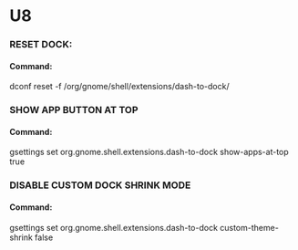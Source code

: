 # U8


### RESET DOCK:

#### Command:
dconf reset -f /org/gnome/shell/extensions/dash-to-dock/

### SHOW APP BUTTON AT TOP

#### Command:
gsettings set org.gnome.shell.extensions.dash-to-dock show-apps-at-top true

### DISABLE CUSTOM DOCK SHRINK MODE

#### Command:
gsettings set org.gnome.shell.extensions.dash-to-dock custom-theme-shrink false
